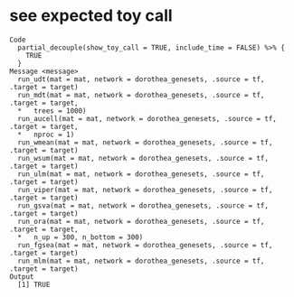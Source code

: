 # see expected toy call

    Code
      partial_decouple(show_toy_call = TRUE, include_time = FALSE) %>% {
        TRUE
      }
    Message <message>
      run_udt(mat = mat, network = dorothea_genesets, .source = tf, .target = target)
      run_mdt(mat = mat, network = dorothea_genesets, .source = tf, .target = target,
      *   trees = 1000)
      run_aucell(mat = mat, network = dorothea_genesets, .source = tf, .target = target,
      *   nproc = 1)
      run_wmean(mat = mat, network = dorothea_genesets, .source = tf, .target = target)
      run_wsum(mat = mat, network = dorothea_genesets, .source = tf, .target = target)
      run_ulm(mat = mat, network = dorothea_genesets, .source = tf, .target = target)
      run_viper(mat = mat, network = dorothea_genesets, .source = tf, .target = target)
      run_gsva(mat = mat, network = dorothea_genesets, .source = tf, .target = target)
      run_ora(mat = mat, network = dorothea_genesets, .source = tf, .target = target,
      *   n_up = 300, n_bottom = 300)
      run_fgsea(mat = mat, network = dorothea_genesets, .source = tf, .target = target)
      run_mlm(mat = mat, network = dorothea_genesets, .source = tf, .target = target)
    Output
      [1] TRUE

